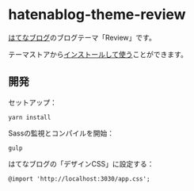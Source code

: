 # hatenablog-theme-review

[はてなブログ](https://hatenablog.com/)のブログテーマ「Review」です。

テーマストアから[インストールして使う](http://blog.hatena.ne.jp/-/store/theme/8454420450101088484)ことができます。

## 開発

セットアップ：

```
yarn install
```

Sassの監視とコンパイルを開始：

```
gulp
```

はてなブログの「デザインCSS」に設定する：

```
@import 'http://localhost:3030/app.css';
```
